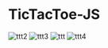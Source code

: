 # TicTacToe-JS

![ttt2](https://user-images.githubusercontent.com/73146680/167932526-894de202-0182-478d-aa38-96ff6c292ed3.PNG)
![ttt3](https://user-images.githubusercontent.com/73146680/167932566-b01b1740-83f0-4886-bd91-234e10a5c544.PNG)
![ttt](https://user-images.githubusercontent.com/73146680/167932573-f560016f-4e70-4028-85a3-63895f4dbf2e.PNG)
![ttt4](https://user-images.githubusercontent.com/73146680/167932578-eccccd96-ef88-4a47-ab0f-1bb9c2931d9f.PNG)
